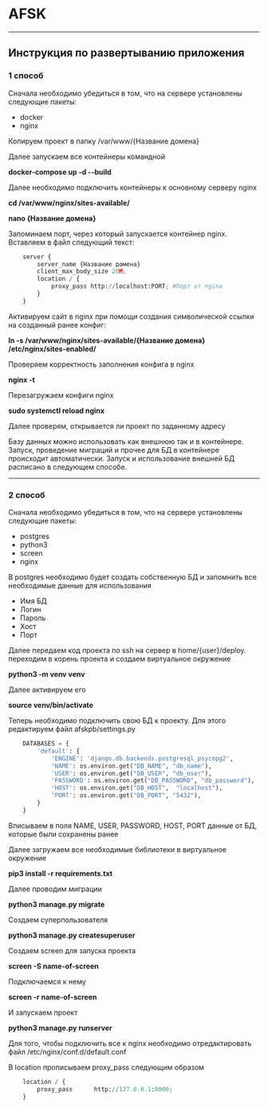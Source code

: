 # AFSK
___
## Инструкция по развертыванию приложения
### 1 способ
Сначала необходимо убедиться в том, что на сервере установлены следующие пакеты:
- docker
- nginx

Копируем проект в папку /var/www/{Название домена}

Далее запускаем все контейнеры командной

**docker-compose up -d --build**

Далее необходимо подключить контейнеры к основному серверу nginx

**cd /var/www/nginx/sites-available/**

**nano {Название домена}**

Запоминаем порт, через который запускается контейнер nginx.
Вставляем в файл следующий текст:

```python
    server {
        server_name {Название домена}
        client_max_body_size 20M;
        location / {
            proxy_pass http://localhost:PORT; #Порт от nginx
        }
    }
```

Активируем сайт в nginx при помощи создания символической ссылки на созданный ранее конфиг:

**ln -s /var/www/nginx/sites-available/{Название домена} /etc/nginx/sites-enabled/**

Проверяем корректность заполнения конфига в nginx

**nginx -t**

Перезагружаем конфиги nginx

**sudo systemctl reload nginx**

Далее проверям, открывается ли проект по заданному адресу

Базу данных можно использовать как внешнюю так и в контейнере. Запуск, проведение миграций и прочее для БД в контейнере происходит автоматически.
Запуск и использование внешней БД расписано в следующем способе.

___
### 2 способ
Сначала необходимо убедиться в том, что на сервере установлены следующие пакеты:
- postgres
- python3
- screen
- nginx

В postgres необходимо будет создать собственную БД и запомнить все необходимые данные для использования
- Имя БД
- Логин
- Пароль
- Хост
- Порт

Далее передаем код проекта по ssh на сервер в home/{user}/deploy.
переходим в корень проекта и создаем виртуальное окружение

**python3 -m venv venv**

Далее активируем его

**source venv/bin/activate**

Теперь необходимо подключить свою БД к проекту. Для этого редактируем файл afskpb/settings.py

```python
    DATABASES = {
        'default': {
            'ENGINE': 'django.db.backends.postgresql_psycopg2',
            'NAME': os.environ.get("DB_NAME", "db_name"),
            'USER': os.environ.get("DB_USER", "db_user"),
            'PASSWORD': os.environ.get("DB_PASSWORD", "db_password"),
            'HOST': os.environ.get("DB_HOST",  "localhost"),
            'PORT': os.environ.get("DB_PORT", "5432"),
        }
    }
```
Вписываем в поля NAME, USER, PASSWORD, HOST, PORT данные от БД, которые были сохранены ранее

Далее загружаем все необходимые библиотеки в виртуальное окружение

**pip3 install -r requirements.txt**

Далее проводим миграции 

**python3 manage.py migrate**

Создаем суперпользователя

**python3 manage.py createsuperuser**

Создаем screen для запуска проекта

**screen -S name-of-screen**

Подключаемся к нему

**screen -r name-of-screen**

И запускаем проект

**python3 manage.py runserver**

Для того, чтобы подключить все к nginx необходимо отредактировать файл /etc/nginx/conf.d/default.conf

В location прописываем proxy_pass следующим образом

```python
    location / {
        proxy_pass      http://127.0.0.1:8000;
    }
```


